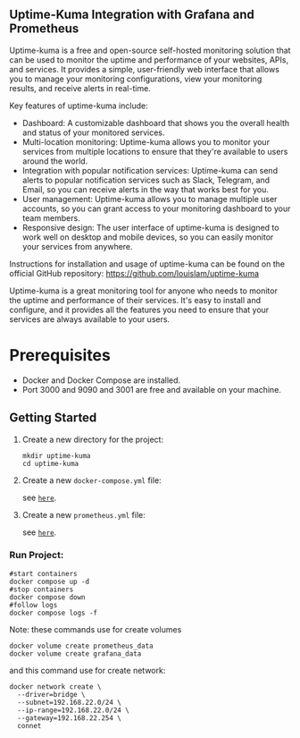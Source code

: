## Uptime-Kuma Integration with Grafana and Prometheus

Uptime-kuma is a free and open-source self-hosted monitoring solution that can be used to monitor the uptime and performance of your websites, APIs, and services. It provides a simple, user-friendly web interface that allows you to manage your monitoring configurations, view your monitoring results, and receive alerts in real-time.

Key features of uptime-kuma include:

- Dashboard: A customizable dashboard that shows you the overall health and status of your monitored services.
- Multi-location monitoring: Uptime-kuma allows you to monitor your services from multiple locations to ensure that they're available to users around the world.
- Integration with popular notification services: Uptime-kuma can send alerts to popular notification services such as Slack, Telegram, and Email, so you can receive alerts in the way that works best for you.
- User management: Uptime-kuma allows you to manage multiple user accounts, so you can grant access to your monitoring dashboard to your team members.
- Responsive design: The user interface of uptime-kuma is designed to work well on desktop and mobile devices, so you can easily monitor your services from anywhere.

Instructions for installation and usage of uptime-kuma can be found on the official GitHub repository: https://github.com/louislam/uptime-kuma

Uptime-kuma is a great monitoring tool for anyone who needs to monitor the uptime and performance of their services. It's easy to install and configure, and it provides all the features you need to ensure that your services are always available to your users.

# Prerequisites

- Docker and Docker Compose are installed.
- Port 3000 and 9090 and 3001 are free and available on your machine.

## Getting Started

1. Create a new directory for the project:

   ```shell
   mkdir uptime-kuma
   cd uptime-kuma
   ```

2. Create a new `docker-compose.yml` file:

   see [`here`](https://github.com/azita-abdollahi/uptime-kuma/blob/master/docker-compose.yml).

3. Create a new `prometheus.yml` file:

   see [`here`](https://github.com/azita-abdollahi/uptime-kuma/blob/master/config/prometheus.yml).

### Run Project:	

```shell
#start containers
docker compose up -d
#stop containers
docker compose down
#follow logs
docker compose logs -f
```

Note: these commands use for create volumes

```shell
docker volume create prometheus_data
docker volume create grafana_data
```

and this command use for create network:

```shell
docker network create \
  --driver=bridge \
  --subnet=192.168.22.0/24 \
  --ip-range=192.168.22.0/24 \
  --gateway=192.168.22.254 \
  connet
```

